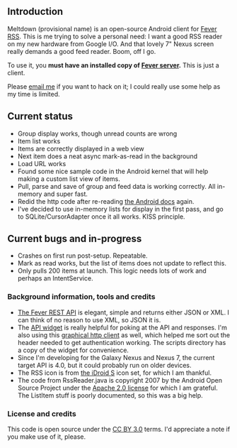 ## Introduction
Meltdown (provisional name) is an open-source Android client for [Fever RSS](http://feedafever.com/). This is me trying to solve a personal need: I want a good RSS reader on my new hardware from Google I/O. And that lovely 7" Nexus screen really demands a good feed reader. Boom, off I go.

To use it, you **must have an installed copy of [Fever server](http://feedafever.com/).** This is just a client.

Please [email me](mailto:phubbard@gmail.com) if you want to hack on it; I could really use some help as my time is limited.

## Current status
* Group display works, though unread counts are wrong
* Item list works
* Items are correctly displayed in a web view
* Next item does a neat async mark-as-read in the background
* Load URL works
* Found some nice sample code in the Android kernel that will help making a custom list view of items.
* Pull, parse and save of group and feed data is working correctly. All in-memory and super fast.
* Redid the http code after re-reading [the Android docs](http://developer.android.com/guide/components/processes-and-threads.html) again.
* I've decided to use in-memory lists for display in the first pass, and go to SQLite/CursorAdapter once it all works. KISS principle.

## Current bugs and in-progress
* Crashes on first run post-setup. Repeatable.
* Mark as read works, but the list of items does not update to reflect this.
* Only pulls 200 items at launch. This logic needs lots of work and perhaps an IntentService.

### Background information, tools and credits
* [The Fever REST API](http://feedafever.com/api) is elegant, simple and returns either JSON or XML. I can think of no reason to use XML, so JSON it is.
* The [API widget](https://github.com/phubbard/Meltdown/blob/master/scripts/api-widget.html) is really helpful for poking at the API and responses. I'm also using this [graphical http client](http://httpclient.uservoice.com/) as well, which helped me sort out the header needed to get authentication working. The scripts directory has a copy of the widget for convenience.
* Since I'm developing for the Galaxy Nexus and Nexus 7, the current target API is 4.0, but it could probably run on older devices.
* The RSS icon is from [the iDroid S](http://iiro.eu/idroids/) icon set, for which I am thankful.
* The code from RssReader.java is copyright 2007 by the Android Open Source Project under the [Apache 2.0 license](http://www.apache.org/licenses/LICENSE-2.0) for which I am grateful. The ListItem stuff is poorly documented, so this was a big help. 

### License and credits

This code is open source under the [CC BY 3.0](http://creativecommons.org/licenses/by/3.0/us/) terms. I'd appreciate a note if you make use of it, please.


